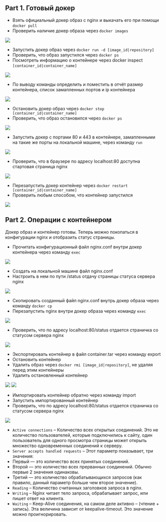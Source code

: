 ## Part 1. Готовый докер

- Взять официальный докер образ с nginx и выкачать его при помощи `docker pull`
- Проверить наличие докер образа через `docker images`

![](/src/img/d1.png)

- Запустить докер образ через `docker run -d [image_id|repository]`
- Проверить, что образ запустился через `docker ps`
- Посмотреть информацию о контейнере через docker inspect `[container_id|container_name]`

![](/src/img/d2.png)

- По выводу команды определить и поместить в отчёт размер контейнера, список замапленных портов и ip контейнера

![](/src/img/d3.png)

- Остановить докер образ через `docker stop [container_id|container_name]`
- Проверить, что образ остановился через `docker ps`

![](/src/img/d4.png)

- Запустить докер с портами 80 и 443 в контейнере, замапленными на такие же порты на локальной машине, через команду `run`

![](/src/img/d5.png)

- Проверить, что в браузере по адресу localhost:80 доступна стартовая страница nginx

![](/src/img/d6.png)

- Перезапустить докер контейнер через `docker restart [container_id|container_name]`
- Проверить любым способом, что контейнер запустился

![](/src/img/d7.png)

## Part 2. Операции с контейнером

Докер образ и контейнер готовы. Теперь можно покопаться в конфигурации nginx и отобразить статус страницы.

- Прочитать конфигурационный файл nginx.conf внутри докер контейнера через команду `exec`

![](/src/img/d8.png)

- Создать на локальной машине файл nginx.conf
- Настроить в нем по пути /status отдачу страницы статуса сервера nginx

![](/src/img/d9.png)

- Скопировать созданный файл nginx.conf внутрь докер образа через команду `docker cp`
- Перезапустить nginx внутри докер образа через команду `exec`

![](/src/img/d10.png)

- Проверить, что по адресу localhost:80/status отдается страничка со статусом сервера nginx

![](/src/img/d11.png)

- Экспортировать контейнер в файл container.tar через команду export
- Остановить контейнер
- Удалить образ через `docker rmi [image_id|repository]`, не удаляя перед этим контейнеры
- Удалить остановленный контейнер

![](/src/img/d12.png)
![](/src/img/d13.png)

- Импортировать контейнер обратно через команду import
- Запустить импортированный контейнер
- Проверить, что по адресу localhost:80/status отдается страничка со статусом сервера nginx

![](/src/img/d14.png)

- `Active connections` – Количество всех открытых соединений. Это не количество пользователей, которые подключились к сайту, один пользователь для одного просмотра страницы может открыть множество одновременных соединений к серверу.
- `Server accepts handled requests` – Этот параметр показывает, три значения:
- Первый — это количество всех принятых соединений.
- Второй — это количество всех прерванных соединений. Обычно первые 2 значения одинаковы.
- Третий — это количество обрабатывающихся запросов (как правило, данный параметр больше чем второе значение).
- `Reading` – Количество считанных заголовков запроса в nginx.
- `Writing` – Nginx читает тело запроса, обрабатывает запрос, или пишет ответ на клиента.
- `Waiting` – Keep-Alive соединения, на самом деле активно – (чтение + запись). Эта величина зависит от keepalive-timeout. Это значение можно проигнорировать.
